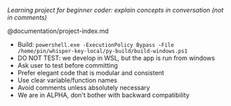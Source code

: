 *Learning project for beginner coder: explain concepts in conversation (not in comments)*

@documentation/project-index.md

- Build: `powershell.exe -ExecutionPolicy Bypass -File /home/pin/whisper-key-local/py-build/build-windows.ps1`
- DO NOT TEST: we develop in WSL, but the app is run from windows
- Ask user to test before committing
- Prefer elegant code that is modular and consistent
- Use clear variable/function names
- Avoid comments unless absolutely necessary
- We are in ALPHA, don't bother with backward compatibility
